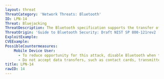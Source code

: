 ```yaml
---
layout: threat
ThreatCategory: 'Network Threats: Bluetooth'
ID: LPN-14
Threat: Bluejacking
ThreatDescription: The Bluetooth specification supports the transfer of certain object types defined in the OBEX protocol, namedly vCard (contacts), vCal (calendar events) and vNote (text). OBEX does not require authentication, and messages can be sent to Bluetooth-enabled devices without any prerequisite pairing or authentication. While unsolicited messages are not directly harmful to the device, they may facilitate social engineering attacks if a recipient accepts crafted contact or calendar information sent by an attacker.
ThreatOrigin: 'Guide to Bluetooth Security: Draft NIST SP 800-121rev2 [^J-Padgette-1]'
ExploitExample:
CVEExample:
PossibleCountermeasures:
    Mobile Device User:
      - To reduce opportunity for this attack, disable Bluetooth when that feature is not in use.
      - Do not accept data transfers, such as contact cards, transmitted over Bluetooth without confidence the message is legitimate.
title: LPN-14
rawID: 14
---
```


